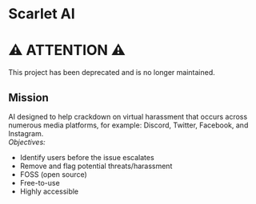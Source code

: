 # Scarlet AI
# ⚠️ ATTENTION ⚠️  
This project has been deprecated and is no longer maintained.  
## Mission
AI designed to help crackdown on virtual harassment that occurs across numerous media platforms, for example: Discord, Twitter, Facebook, and Instagram. <br>
*Objectives:*
- Identify users before the issue escalates
- Remove and flag potential threats/harassment
- FOSS (open source)
- Free-to-use
- Highly accessible
